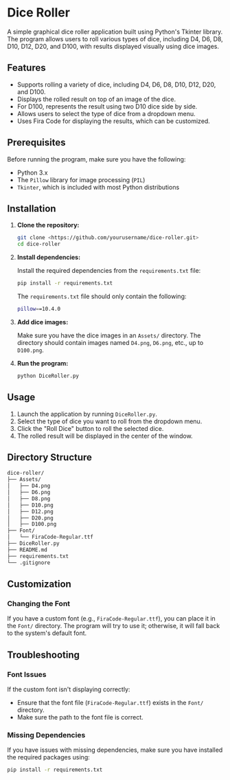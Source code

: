 # Dice Roller

A simple graphical dice roller application built using Python's Tkinter library. The program allows users to roll various types of dice, including D4, D6, D8, D10, D12, D20, and D100, with results displayed visually using dice images.

## Features

- Supports rolling a variety of dice, including D4, D6, D8, D10, D12, D20, and D100.
- Displays the rolled result on top of an image of the dice.
- For D100, represents the result using two D10 dice side by side.
- Allows users to select the type of dice from a dropdown menu.
- Uses Fira Code for displaying the results, which can be customized.

## Prerequisites

Before running the program, make sure you have the following:

- Python 3.x
- The `Pillow` library for image processing (`PIL`)
- `Tkinter`, which is included with most Python distributions

## Installation

1. **Clone the repository:**

   ```bash
   git clone <https://github.com/yourusername/dice-roller.git>
   cd dice-roller
   ```

2. **Install dependencies:**

   Install the required dependencies from the `requirements.txt` file:

   ```bash
   pip install -r requirements.txt
   ```

   The `requirements.txt` file should only contain the following:

   ```bash
   pillow==10.4.0
   ```

3. **Add dice images:**

   Make sure you have the dice images in an `Assets/` directory. The directory should contain images named `D4.png`, `D6.png`, etc., up to `D100.png`.

4. **Run the program:**

   ```bash
   python DiceRoller.py
   ```

## Usage

1. Launch the application by running `DiceRoller.py`.
2. Select the type of dice you want to roll from the dropdown menu.
3. Click the "Roll Dice" button to roll the selected dice.
4. The rolled result will be displayed in the center of the window.

## Directory Structure

```bash
dice-roller/
├── Assets/
│   ├── D4.png
│   ├── D6.png
│   ├── D8.png
│   ├── D10.png
│   ├── D12.png
│   ├── D20.png
│   ├── D100.png
├── Font/
│   └── FiraCode-Regular.ttf
├── DiceRoller.py
├── README.md
├── requirements.txt
└── .gitignore
```

## Customization

### Changing the Font

If you have a custom font (e.g., `FiraCode-Regular.ttf`), you can place it in the `Font/` directory. The program will try to use it; otherwise, it will fall back to the system's default font.

## Troubleshooting

### Font Issues

If the custom font isn't displaying correctly:

- Ensure that the font file (`FiraCode-Regular.ttf`) exists in the `Font/` directory.
- Make sure the path to the font file is correct.

### Missing Dependencies

If you have issues with missing dependencies, make sure you have installed the required packages using:

```bash
pip install -r requirements.txt
```
